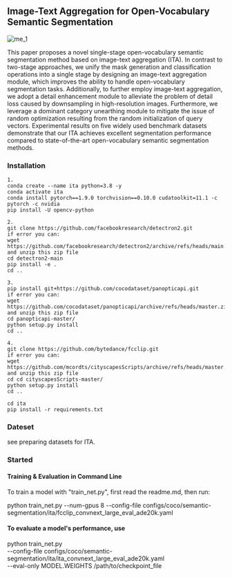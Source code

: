 



## Image-Text Aggregation for Open-Vocabulary Semantic Segmentation

![me_1](C:\Users\22980\Desktop\ita_code\me_1.png)

This paper proposes a novel single-stage open-vocabulary semantic segmentation method based on image-text aggregation (ITA). In contrast to two-stage approaches, we unify the mask generation and classification operations into a single stage by designing an image-text aggregation module, which improves the ability to handle open-vocabulary segmentation tasks. Additionally, to further employ image-text aggregation, we adopt a detail enhancement module to alleviate the problem of detail loss caused by downsampling in high-resolution images. Furthermore, we leverage a dominant category unearthing module to mitigate the issue of random optimization resulting from the random initialization of query vectors. Experimental results on five widely used benchmark datasets demonstrate that our ITA achieves excellent segmentation performance compared to state-of-the-art open-vocabulary semantic segmentation methods.



### Installation

```
1.
conda create --name ita python=3.8 -y
conda activate ita
conda install pytorch==1.9.0 torchvision==0.10.0 cudatoolkit=11.1 -c pytorch -c nvidia
pip install -U opencv-python
```

```
2.
git clone https://github.com/facebookresearch/detectron2.git
if error you can:
wget https://github.com/facebookresearch/detectron2/archive/refs/heads/main.zip
and unzip this zip file
cd detectron2-main
pip install -e .
cd ..
```

```
3.
pip install git+https://github.com/cocodataset/panopticapi.git
if error you can:
wget https://github.com/cocodataset/panopticapi/archive/refs/heads/master.zip
and unzip this zip file
cd panopticapi-master/
python setup.py install
cd ..
```

```
4.
git clone https://github.com/bytedance/fcclip.git
if error you can:
wget https://github.com/mcordts/cityscapesScripts/archive/refs/heads/master.zip
and unzip this zip file 
cd cd cityscapesScripts-master/
python setup.py install
cd ..
```

```
cd ita
pip install -r requirements.txt
```

### Dateset 

see preparing datasets for ITA.

### Started

#### Training & Evaluation in Command Line

To train a model with "train_net.py", first read the readme.md, then run:

python train_net.py --num-gpus 8 --config-file configs/coco/semantic-segmentation/ita/fcclip_convnext_large_eval_ade20k.yaml

#### To evaluate a model's performance, use

python train_net.py \
  --config-file configs/coco/semantic-segmentation/ita/ita_convnext_large_eval_ade20k.yaml \
  --eval-only MODEL.WEIGHTS /path/to/checkpoint_file